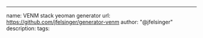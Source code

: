 ---
name: VENM stack yeoman generator
url: https://github.com/jfelsinger/generator-venm
author: "@jfelsinger"
description: 
tags: